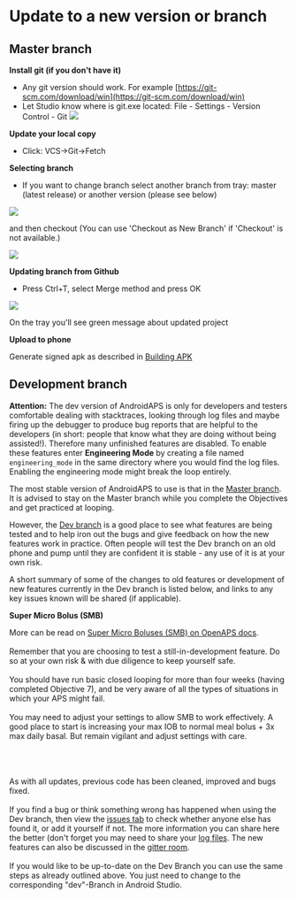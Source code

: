 # Update to a new version or branch

## Master branch

**Install git (if you don't have it)**

* Any git version should work. For example [https://git-scm.com/download/win](https://git-scm.com/download/win)
* Let Studio know where is git.exe located: File - Settings - Version Control - Git
![](../images/git.png)

**Update your local copy**

* Click: VCS->Git->Fetch

**Selecting branch**

* If you want to change branch select another branch from tray: master (latest release) or another version (please see below)

![](../images/branchintray.png)

and then checkout (You can use 'Checkout as New Branch' if 'Checkout' is not available.)

![](../images/checkout.png)

**Updating branch from Github**

* Press Ctrl+T, select Merge method and press OK

![](../images/merge.png)

On the tray you'll see green message about updated project

**Upload to phone**

Generate signed apk as described in [Building APK](Building-APK.md)

## Development branch 

**Attention:** The dev version of AndroidAPS is only for developers and testers comfortable dealing with stacktraces, looking through log files and maybe firing up the debugger to produce bug reports that are helpful to the developers (in short: people that know what they are doing without being assisted!). Therefore many unfinished features are disabled. To enable these features enter **Engineering Mode** by creating a file named `engineering_mode` in the same directory where you would find the log files. Enabling the engineering mode might break the loop entirely.

The most stable version of AndroidAPS to use is that in the [Master branch](https://github.com/MilosKozak/AndroidAPS/tree/master).  It is advised to stay on the Master branch while you complete the Objectives and get practiced at looping.

However, the [Dev branch](https://github.com/MilosKozak/AndroidAPS/tree/dev) is a good place to see what features are being tested and to help iron out the bugs and give feedback on how the new features work in practice.  Often people will test the Dev branch on an old phone and pump until they are confident it is stable - any use of it is at your own risk.  

A short summary of some of the changes to old features or development of new features currently in the Dev branch is listed below, and links to any key issues known will be shared (if applicable).

**Super Micro Bolus (SMB)**

More can be read on [Super Micro Boluses (SMB) on OpenAPS docs](https://openaps.readthedocs.io/en/latest/docs/Customize-Iterate/oref1.html#understanding-smb).<br><br>
Remember that you are choosing to test a still-in-development feature. Do so at your own risk & with due diligence to keep yourself safe.<br><br>
You should have run basic closed looping for more than four weeks (having completed Objective 7), and be very aware of all the types of situations in which your APS might fail.<br><br>
You may need to adjust your settings to allow SMB to work effectively.  A good place to start is increasing your max IOB to normal meal bolus + 3x max daily basal.  But remain vigilant and adjust settings with care.

<br><br><br>
As with all updates, previous code has been cleaned, improved and bugs fixed.
<br><br>
If you find a bug or think something wrong has happened when using the Dev branch, then view the [issues tab](https://github.com/MilosKozak/AndroidAPS/issues) to check whether anyone else has found it, or add it yourself if not.  The more information you can share here the better (don't forget you may need to share your [log files](../Usage/Accessing-logfiles.md).  The new features can also be discussed in the [gitter room](https://gitter.im/MilosKozak/AndroidAPS).
<br><br>
If you would like to be up-to-date on the Dev Branch you can use the same steps as already outlined above. You just need to change to the corresponding "dev"-Branch in Android Studio.
